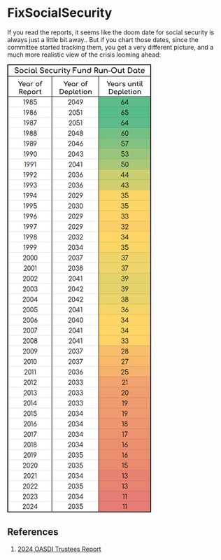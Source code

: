 # FixSocialSecurity
If you read the reports, it seems like the doom date for social security is always just a little bit away.. But if you chart those dates, since the committee started tracking them, you get a very different picture, and a much more realistic view of the crisis looming ahead:

![Social Security Time's Up Chart](resources/runout_ssa.PNG)

## References
1. [2024 OASDI Trustees Report](https://www.ssa.gov/oact/TR/2024/index.html)
